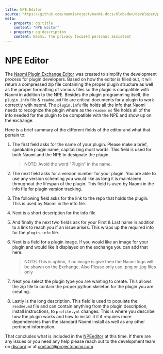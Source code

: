 ```yaml
---
title: NPE Editor
source: https://github.com/naomiproject/naomi-docs/blob/dev/developer/plugins/npeeditor.md
meta:
  - property: og:title
    content: "NPE Editor"
  - property: og:description
    content: Naomi, The privacy focused personal assistant
---
```


# NPE Editor

The [Naomi Plugin Exchange Editor](https://npeeditor.projectnaomi.com) was created to simplify the development process for plugin developers. Based on how the editor is filled out, it will return a compressed zip file containing the proper plugin structure as well as the proper formatting of various files so the plugin is compatible with Naomi in addition to the NPE. Besides the plugin programming itself, the `plugin.info` file & `readme.md` file are critical documents for a plugin to work correctly with naomi. The `plugin.info` file holds all the info that Naomi needs to recognize the plugin where as the `readme.md` file holds all of the info needed for the plugin to be compatible with the NPE and show up on the exchange.

Here is a brief summary of the different fields of the editor and what that pertain to:

1. The first field asks for the name of your plugin. Please make a brief, speakable plugin name, capitalizing most words. This field is used for both Naomi and the NPE to designate the plugin.
    > NOTE: Avoid the word "Plugin" in the name.

2. The next field asks for a version number for your plugin. You are able to use any version scheming you would like as long it is maintained throughout the lifespan of the plugin. This field is used by Naomi in the info file for plugin version tracking.

3. The following field asks for the link to the repo that holds the plugin. This is used by Naomi in the info file.

4. Next is a short description for the info file.

5. And finally the next two fields ask for your First & Last name in addition to a link to reach you if an issue arises. This wraps up the required info for the `plugin.info` file.

6. Next is a field for a plugin image. If you would like an image for your plugin and would like it displayed on the exchange you can add that here.
   > NOTE: This is option, if no image is give then the Naomi logo will be shown on the Exchange. Also Please only use .png or .jpg files only

7. Next you select the plugin type you are wanting to create. This allows the zip file to contain the proper python skeleton for the plugin you are creating.

8. Lastly is the long description. This field is used to populate the `readme.md` file and can contain anything from the plugin description, install instructions, to `profile.yml` changes. This is where you describe how the plugin works and how to install it if it requires more dependencies than the standard Naomi install as well as any other pertinent information.

That concludes what is included in the [NPEeditor](https://npeeditor.projectnaomi.com) at this time. If there are any issues or you need any help please reach out to the development team on [discord](https://projectnaomi.com/community/) or at [contact@projectnaomi.com](mailto:contact@projectnaomi.com).

<DocPreviousVersions/>
<EditPageLink/>
